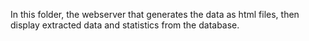 In this folder, the webserver that generates the data as html files, then display extracted data and statistics from the database.
